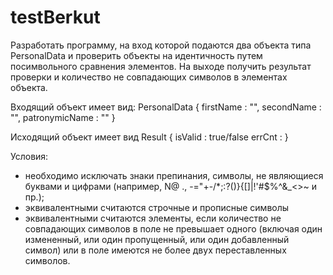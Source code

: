 # testBerkut
Разработать программу, на вход которой подаются два объекта типа PersonalData и проверить объекты на идентичность путем посимвольного сравнения элементов.
На выходе получить результат проверки и количество не совпадающих символов в элементах объекта.

Входящий объект имеет вид:
PersonalData {
firstName : "",
secondName : "",
patronymicName : ""
}

Исходящий объект имеет вид
Result {
isValid : true/false
errCnt :
}

Условия:
- необходимо исключать знаки препинания, символы, не являющиеся буквами и цифрами (например, N@ ., -="+-/*;:?()}{[]|!'#$%^&_\<>~ и пр.);
- эквивалентными считаются строчные и прописные символы
- эквивалентными считаются элементы, если количество не совпадающих символов в поле не превышает одного (включая один измененный, или один пропущенный, или один добавленный символ) или в поле имеются не более двух переставленных символов.
